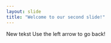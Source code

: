 ```yaml
---
layout: slide
title: "Welcome to our second slide!"
---
```

New tekst
Use the left arrow to go back!
